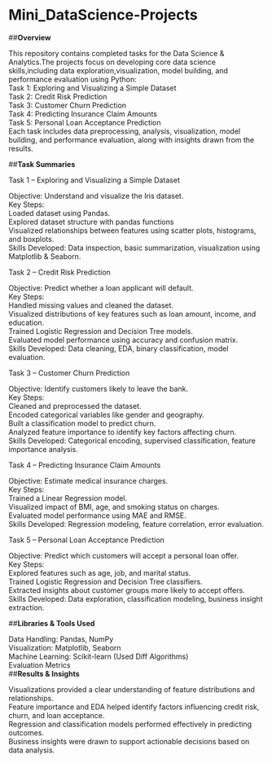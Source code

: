 # Mini_DataScience-Projects

##**Overview**

This repository contains completed tasks for the Data Science & Analytics.The projects focus on developing core data science skills,including data exploration,visualization, model building, and performance evaluation using Python:
<br>
Task 1: Exploring and Visualizing a Simple Dataset
<br>
Task 2: Credit Risk Prediction
<br>
Task 3: Customer Churn Prediction
<br>
Task 4: Predicting Insurance Claim Amounts
<br>
Task 5: Personal Loan Acceptance Prediction
<br>
Each task includes data preprocessing, analysis, visualization, model building, and performance evaluation, along with insights drawn from the results.

##**Task Summaries**

Task 1 – Exploring and Visualizing a Simple Dataset

Objective: Understand and visualize the Iris dataset.
<br>
Key Steps:
<br>
Loaded dataset using Pandas.
<br>
Explored dataset structure with pandas functions
<br>
Visualized relationships between features using scatter plots, histograms, and boxplots.
<br>
Skills Developed: Data inspection, basic summarization, visualization using Matplotlib & Seaborn.

Task 2 – Credit Risk Prediction

Objective: Predict whether a loan applicant will default.
<br>
Key Steps:
<br>
Handled missing values and cleaned the dataset.
<br>
Visualized distributions of key features such as loan amount, income, and education.
<br>
Trained Logistic Regression and Decision Tree models.
<br>
Evaluated model performance using accuracy and confusion matrix.
<br>
Skills Developed: Data cleaning, EDA, binary classification, model evaluation.

Task 3 – Customer Churn Prediction

Objective: Identify customers likely to leave the bank.
<br>
Key Steps:
<br>
Cleaned and preprocessed the dataset.
<br>
Encoded categorical variables like gender and geography.
<br>
Built a classification model to predict churn.
<br>
Analyzed feature importance to identify key factors affecting churn.
<br>
Skills Developed: Categorical encoding, supervised classification, feature importance analysis.

Task 4 – Predicting Insurance Claim Amounts

Objective: Estimate medical insurance charges.
<br>
Key Steps:
<br>
Trained a Linear Regression model.
<br>
Visualized impact of BMI, age, and smoking status on charges.
<br>
Evaluated model performance using MAE and RMSE.
<br>
Skills Developed: Regression modeling, feature correlation, error evaluation.

Task 5 – Personal Loan Acceptance Prediction

Objective: Predict which customers will accept a personal loan offer.
<br>
Key Steps:
<br>
Explored features such as age, job, and marital status.
<br>
Trained Logistic Regression and Decision Tree classifiers.
<br>
Extracted insights about customer groups more likely to accept offers.
<br>
Skills Developed: Data exploration, classification modeling, business insight extraction.

##**Libraries & Tools Used**

Data Handling: Pandas, NumPy
<br>
Visualization: Matplotlib, Seaborn
<br>
Machine Learning: Scikit-learn (Used Diff Algorithms)
<br>
Evaluation Metrics
<br>
##**Results & Insights**

Visualizations provided a clear understanding of feature distributions and relationships.
<br>
Feature importance and EDA helped identify factors influencing credit risk, churn, and loan acceptance.
<br>
Regression and classification models performed effectively in predicting outcomes.
<br>
Business insights were drawn to support actionable decisions based on data analysis.

